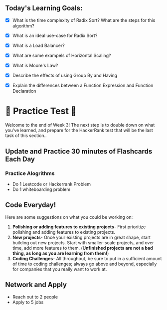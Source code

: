 
## Today's Learning Goals:

- [x] What is the time complexity of Radix Sort? What are the steps for this algorithm?
- [x] What is an ideal use-case for Radix Sort?
- [x] What is a Load Balancer?
- [x] What are some exampels of Horizontal Scaling?
- [x] What is Moore's Law?
- [x] Describe the effects of using Group By and Having
- [x] Explain the differences between a Function Expression and Function Declaration


# 🚨 Practice Test 🚨 

Welcome to the end of Week 3! The next step is to double down on what you've learned, and prepare for the HackerRank test that will be the last task of this section..

## Update and Practice 30 minutes of Flashcards Each Day

### Practice Alogrithms
* Do 1 Leetcode or Hackerrank Problem
* Do 1 whiteboarding problem

## Code Everyday!

Here are some suggestions on what you could be working on:

1. **Polishing or adding features to existing projects**- First prioritize polishing and adding features to existing projects.
1. **New projects**- Once your existing projects are in great shape, start building out new projects. Start with smaller-scale projects, and over time, add more features to them. (**Unfinished projects are not a bad thing, as long as you are learning from them!**)
1. **Coding Challenges**- All throughout, be sure to put in a sufficient amount of time to coding challenges; always go above and beyond, especially for companies that you really want to work at.

## Network and Apply

* Reach out to 2 people
* Apply to 5 jobs